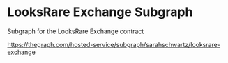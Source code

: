 # LooksRare Exchange Subgraph
Subgraph for the LooksRare Exchange contract


https://thegraph.com/hosted-service/subgraph/sarahschwartz/looksrare-exchange

